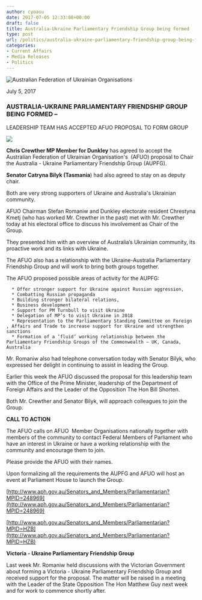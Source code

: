 ```yaml
---
author: cyoasu
date: 2017-07-05 12:33:08+00:00
draft: false
title: Australia-Ukraine Parliamentary Friendship Group being formed
type: post
url: /politics/australia-ukraine-parliamentary-friendship-group-being-formed/
categories:
- Current Affairs
- Media Releases
- Politics
---
```


![Australian Federation of Ukrainian Organisations](http://www.ozeukes.com/wp-content/uploads/2014/10/image001.png)


July 5, 2017


### AUSTRALIA-UKRAINE PARLIAMENTARY FRIENDSHIP GROUP BEING FORMED –
LEADERSHIP TEAM HAS ACCEPTED AFUO PROPOSAL TO FORM GROUP


[![](http://www.ozeukes.com/wp-content/uploads/2017/07/IMG_9707-225x300.jpg)
](http://www.ozeukes.com/wp-content/uploads/2017/07/IMG_9707.jpg)

**Chris Crewther MP Member for Dunkley** has agreed to accept the Australian Federation of Ukrainian Organisation's  (AFUO) proposal to Chair the Australia - Ukraine Parliamentary Friendship Group (AUPFG).

**Senator Catryna Bilyk (Tasmania**) had also agreed to stay on as deputy chair.

Both are very strong supporters of Ukraine and Australia's Ukrainian community.

AFUO Chairman Stefan Romaniw and Dunkley electorate resident Chrestyna Kmetj (who has worked Mr. Crewther in the past) met with Mr. Crewther today at his electoral office to discuss his involvement as Chair of the Group.

They presented him with an overview of Australia’s Ukrainian community, its proactive work and its links with Ukraine.

The AFUO also has a relationship with the Ukraine-Australia Parliamentary Friendship Group and will work to bring both groups together.

The AFUO proposed possible areas of activity for the AUPFG:



 	  * Offer stronger support for Ukraine against Russian aggression,
 	  * Combatting Russian propaganda
 	  * Building stronger bilateral relations,
 	  * Business development
 	  * Support for PM Turnbull to visit Ukraine
 	  * Delegation of MP’s to visit Ukraine in 2018
 	  * Representation to the Parliamentary Standing Committee on Foreign , Affairs and Trade to increase support for Ukraine and strengthen sanctions
 	  * Formation of a ‘fluid’ working relationship between the Parliamentary Friendship Groups of the Commonwealth – UK, Canada, Australia

Mr. Romaniw also had telephone conversation today with Senator Bilyk, who expressed her delight in continuing to assist in leading the Group.

Earlier this week the AFUO discussed the proposal for this leadership team with the Office of the Prime Minister, leadership of the Department of Foreign Affairs and the Leader of the Opposition The Hon Bill Shorten.

Both Mr. Crewther and Senator Bilyk, will approach colleagues to join the Group.

**CALL TO ACTION**

The AFUO calls on AFUO  Member Organisations nationally together with members of the community to contact Federal Members of Parliament who have an interest in Ukraine or have a working relationship with the community and encourage them to join.

Please provide the AFUO with their names.

Upon formalizing all the requirements the AUPFG and AFUO will host an event at Parliament House to launch the Group.

[http://www.aph.gov.au/Senators_and_Members/Parliamentarian?MPID=248969](http://www.aph.gov.au/Senators_and_Members/Parliamentarian?MPID=248969)

[http://www.aph.gov.au/Senators_and_Members/Parliamentarian?MPID=HZB](http://www.aph.gov.au/Senators_and_Members/Parliamentarian?MPID=HZB)

**Victoria - Ukraine Parliamentary Friendship Group**

Last week Mr. Romaniw held discussions with the Victorian Government about forming a Victoria - Ukraine Parliamentary Friendship Group and received support for the proposal. The matter will be raised in a meeting with the Leader of the State Opposition The Hon Matthew Guy next week and for work to commence shortly after.
